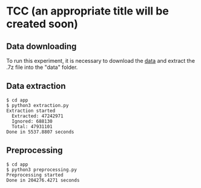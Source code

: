 # TCC (an appropriate title will be created soon)

## Data downloading

To run this experiment, it is necessary to download the [data](https://archive.org/download/stackexchange/stackoverflow.com-Posts.7z) and extract the .7z file into the "data" folder. 

## Data extraction
```shell
$ cd app
$ python3 extraction.py
Extraction started
  Extracted: 47242971
  Ignored: 688130
  Total: 47931101
Done in 5537.8807 seconds
```

## Preprocessing
```shell
$ cd app
$ python3 preprocessing.py
Preprocessing started
Done in 204276.4271 seconds
```